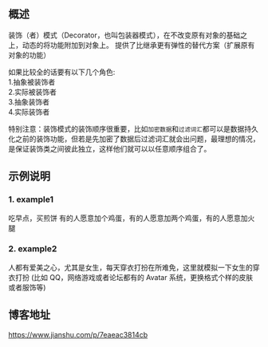 ## 概述 

装饰（者）模式（Decorator，也叫包装器模式），在不改变原有对象的基础之上，动态的将功能附加到对象上。
提供了比继承更有弹性的替代方案（扩展原有对象的功能）

如果比较全的话要有以下几个角色:  <br/>
1.抽象被装饰者 <br/>
2.实际被装饰者 <br/>
3.抽象装饰者 <br/>
4.实际装饰者 <br/>

特别注意：装饰模式的装饰顺序很重要，比如`加密数据`和`过滤词汇`都可以是数据持久化之前的装饰功能，但若是先加密了数据后过滤词汇就会出问题，最理想的情况，是保证装饰类之间彼此独立，这样他们就可以以任意顺序组合了。


## 示例说明

### 1. example1
吃早点，买煎饼
有的人愿意加个鸡蛋，有的人愿意加两个鸡蛋，有的人愿意加火腿


### 2. example2
人都有爱美之心，尤其是女生，每天穿衣打扮在所难免，这里就模拟一下女生的穿衣打扮
(比如 QQ，网络游戏或者论坛都有的 Avatar 系统，更换格式个样的皮肤或者服饰等)


## 博客地址
https://www.jianshu.com/p/7eaeac3814cb




